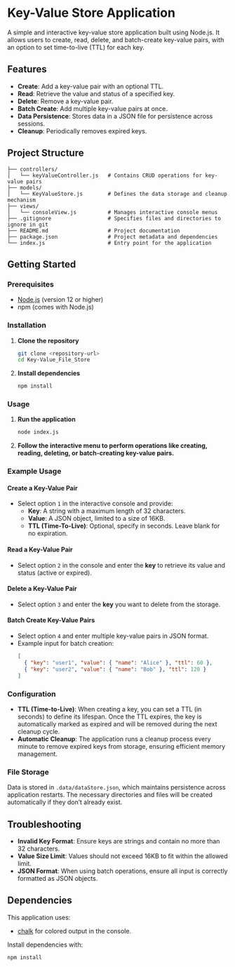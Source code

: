 # Key-Value Store Application

A simple and interactive key-value store application built using Node.js. It allows users to create, read, delete, and batch-create key-value pairs, with an option to set time-to-live (TTL) for each key.

## Features

- **Create**: Add a key-value pair with an optional TTL.
- **Read**: Retrieve the value and status of a specified key.
- **Delete**: Remove a key-value pair.
- **Batch Create**: Add multiple key-value pairs at once.
- **Data Persistence**: Stores data in a JSON file for persistence across sessions.
- **Cleanup**: Periodically removes expired keys.

## Project Structure

```plaintext
├── controllers/
│   └── keyValueController.js   # Contains CRUD operations for key-value pairs
├── models/
│   └── KeyValueStore.js        # Defines the data storage and cleanup mechanism
├── views/
│   └── consoleView.js          # Manages interactive console menus
├── .gitignore                  # Specifies files and directories to ignore in git
├── README.md                   # Project documentation
├── package.json                # Project metadata and dependencies
└── index.js                    # Entry point for the application
```

## Getting Started

### Prerequisites

- [Node.js](https://nodejs.org/) (version 12 or higher)
- npm (comes with Node.js)

### Installation

1. **Clone the repository**
   ```bash
   git clone <repository-url>
   cd Key-Value_File_Store
    ```

2. **Install dependencies**
   ```bash  
   npm install
   ```      

### Usage
1. **Run the application**
   ```bash  
   node index.js
   ```    
2. **Follow the interactive menu to perform operations like creating, reading, deleting, or batch-creating key-value pairs.**


### Example Usage

#### Create a Key-Value Pair
- Select option `1` in the interactive console and provide:
  - **Key**: A string with a maximum length of 32 characters.
  - **Value**: A JSON object, limited to a size of 16KB.
  - **TTL (Time-To-Live)**: Optional, specify in seconds. Leave blank for no expiration.

#### Read a Key-Value Pair
- Select option `2` in the console and enter the **key** to retrieve its value and status (active or expired).

#### Delete a Key-Value Pair
- Select option `3` and enter the **key** you want to delete from the storage.


#### Batch Create Key-Value Pairs
- Select option `4` and enter multiple key-value pairs in JSON format. 
- Example input for batch creation:
  ```json
  [
    { "key": "user1", "value": { "name": "Alice" }, "ttl": 60 },
    { "key": "user2", "value": { "name": "Bob" }, "ttl": 120 }
  ]
  ```

### Configuration

- **TTL (Time-to-Live)**: When creating a key, you can set a TTL (in seconds) to define its lifespan. Once the TTL expires, the key is automatically marked as expired and will be removed during the next cleanup cycle.
- **Automatic Cleanup**: The application runs a cleanup process every minute to remove expired keys from storage, ensuring efficient memory management.

### File Storage

Data is stored in `.data/dataStore.json`, which maintains persistence across application restarts. The necessary directories and files will be created automatically if they don’t already exist.

## Troubleshooting

- **Invalid Key Format**: Ensure keys are strings and contain no more than 32 characters.
- **Value Size Limit**: Values should not exceed 16KB to fit within the allowed limit.
- **JSON Format**: When using batch operations, ensure all input is correctly formatted as JSON objects.

## Dependencies

This application uses:
- [chalk](https://www.npmjs.com/package/chalk) for colored output in the console.

Install dependencies with:
```bash
npm install
```